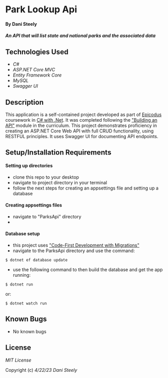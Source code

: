 # Park Lookup Api

#### By Dani Steely

#### _An API that will list state and national parks and the associated data_

## Technologies Used
* _C#_
* _ASP.NET Core MVC_
* _Entity Framework Core_
* _MySQL_
* _Swagger UI_

## Description
This application is a self-contained project developed as part of [Epicodus][Epicodus] coursework in [C# with .Net][C# course main]. It was completed following the ["Building an API"][C# chapter] module in the curriculum. This project demonstrates proficiency in creating an ASP.NET Core Web API with full CRUD functionality, using RESTFUL principles. It uses Swagger UI for documenting API endpoints.

## Setup/Installation Requirements
#### Setting up directories
* clone this repo to your desktop
* navigate to project directory in your terminal
* follow the next steps for creating an appsettings file and setting up a database

#### Creating appsettings files
* navigate to "ParksApi" directory
* 

#### Database setup
* this project uses ["Code-First Development with Migrations"][Code-First Dev]
* navigate to the ParksApi directory and use the command:

```
$ dotnet ef database update
```

* use the following command to then build the database and get the app running:

```
$ dotnet run
```
or:
```
$ dotnet watch run
```

## Known Bugs
* No known bugs

## License

_MIT License_

Copyright (c) _4/22/23_ _Dani Steely_

[Epicodus]: https://www.epicodus.com/
[C# course main]: https://www.learnhowtoprogram.com/c-and-net-part-time
[C# chapter]: https://www.learnhowtoprogram.com/c-and-net-part-time/building-an-api
[Code-First Dev]: https://www.learnhowtoprogram.com/c-and-net-part-time/many-to-many-relationships/code-first-development-and-migrations


